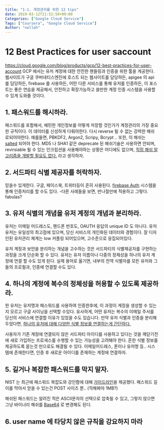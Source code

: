 ```yaml
---
title: "1-1. 계정관리를 위한 12 tips"
date: 2019-03-12T21:52:58+09:00
Categories: ["Google Cloud Service"]
Tags: ["Coursera", "Google Cloud Service"]
Author: "nolleh"
---
```


# 12 Best Practices for user saccount
https://cloud.google.com/blog/products/gcp/12-best-practices-for-user-account
GCP 에서는 유저 계정에 대한 안전한 핸들링과 인증을 위한 툴을 게공한다. 
웹사이트가 구글 쿠버네티스엔진에 호스트 되는 웹사이트를 담당하든, apigee 의 api 를 담당하든, firebase 를 사용하든, 어떤 다른 서비스를 통해 유저를 인증하든, 이 포스트는 좋은 연습을 제공해서, 안전하고 확장가능하고 쓸만한 계정 인증 시스템을 사용할 수 있게 도와줄 것이다. 

## 1. 패스워드를 해시하라.
패스워드를 포함해서, 예민한 개인정보를 어떻게 저장할 것인가가 계정관리의 가장 중요한 규칙이다. 이 데이터를 신성하게 다뤄야한다. 
다시 reverse 될 수 없는 강력한 해쉬로되어야한다. 예를들면, PBKDF2, Argon2, Scripy, Bcrypt .. 또한, 이 해쉬는 [salted](https://www.owasp.org/index.php/Password_Storage_Cheat_Sheet#Use_a_cryptographically_strong_credential-specific_salt) 되어야 한다. MD5 나 SHA1 같은 deprecate 된 해쉬기술은 사용하면 안되며, revirsiable 될 수 있는 인크립션을 사용해야하는 상황은 어디에도 없으며, [직접 해쉬 알고리즘을 개발할 필요도 없다.](https://www.schneier.com/blog/archives/2011/04/schneiers_law.html) 라고 생각하자. 

## 2. 서드파티 식별 제공자를 허락하자. 
믿을수 있게한다. 구글, 페이스북, 트위터등이 흔히 사용된다. [firebase Auth](https://firebase.google.com/docs/auth/) 시스템을 통해 인증처리를 할 수도 있다. -다른 사례들을 보면, 반나절만에 적용하고 그렇다. fabulas?  

## 3. 유저 식별의 개념을 유저 계정의 개념과 분리하라. 
유저는 이메일 어드레스도, 핸드폰 번호도, OAUTH 응답의 unique ID 도 아니다. 
유저 유저는 유일성의 최고점에 있으며, 당신 서비스의 개인화된 데이터와 경험이다. 
잘 디자인된 유저관리 체계는 low 커플링 되어있으며, 고수준으로 응집되어있다. 

유저 계정과 보안을 분리하는 개념을 고수하는 것은 서드파티의 식별제공자를 구현하는 과정을 크게 단순화 할 수 있다. 유저는 유저 이름이나 다중의 정체성을 하나의 유저 계정에 연결 할 수도 있게 된다. 실제 용어로 옮기면, 내부의 전역 식별자를 모든 유저와 그들의 프로필과, 인증에 연결할 수도 있다. 

## 4. 하나의 계정에 복수의 정체성을 허용할 수 있도록 제공하라.
한 유저는 유저명과 패스워드를 사용하여 인증한후에, 이 과정이 계정을 생성할 수 있는지 모르고 구글 사이닝을 선택할 수있다. 유사하게, 어떤 유저는 복수의 이메일 주서를 당신의 서비스에 연결할 이유가 있었을 수도 있습니다. 만약 유저 식별과 인증을 분리해 두었다면, [하나의 유저에 대해 다양한 식별 정보를 연결하는게 간단하다.](https://firebase.google.com/docs/auth/web/account-linking)

사용자가 기존 계정에 연결되지 않은 서드파티 아이디를 사용하고 있다는 것을 깨닫기전에 새로 가입하는 프로세스를 수행할 수 있는 가능성을 고려해야 한다. 흔한 식별 정보를 제공하도록 묻는것 만으로도 해결될 수 있다. 이메일어드레스, 폰이나 유저명 등.. 시스템에 존재한다면, 인증 후 새로운 아이디를 존재하는 계정에 연결하자.

## 5. 길거나 복잡한 패스워드를 막지 말자. 
NIST 는 최근에 패스워드 복잡도와 강인함에 대해 [가이드라인](https://pages.nist.gov/800-63-3/sp800-63b.html#appendix-astrength-of-memorized-secrets)을 제공했다. 
패스워드 길이를 막아서 얻을 수 있는건 POST 사이즈 뿐.. (끽해봐야 1MB?)

해쉬된 패스워드는 알려진 적은 ASCII문자의 선택으로 압축될 수 있고, 그렇지 않으면 그냥 바이너리 해쉬를 [Base64](https://en.wikipedia.org/wiki/Base64) 로 변경해도 된다. 


## 6. user name 에 타당치 않은 규칙을 강요하지 마라
